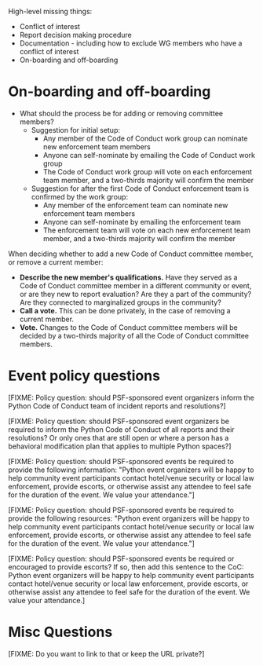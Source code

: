 High-level missing things:
 * Conflict of interest
 * Report decision making procedure
 * Documentation - including how to exclude WG members who have a conflict of interest
 * On-boarding and off-boarding

# On-boarding and off-boarding

* What should the process be for adding or removing committee members?
  * Suggestion for initial setup:
    * Any member of the Code of Conduct work group can nominate new enforcement team members
    * Anyone can self-nominate by emailing the Code of Conduct work group
    * The Code of Conduct work group will vote on each enforcement team member, and a two-thirds majority will confirm the member
  * Suggestion for after the first Code of Conduct enforcement team is confirmed by the work group:
    * Any member of the enforcement team can nominate new enforcement team members
    * Anyone can self-nominate by emailing the enforcement team
    * The enforcement team will vote on each new enforcement team member, and a two-thirds majority will confirm the member

When deciding whether to add a new Code of Conduct committee member, or remove a current member:

* **Describe the new member's qualifications.** Have they served as a Code of Conduct committee member in a different community or event, or are they new to report evaluation? Are they a part of the community? Are they connected to marginalized groups in the community?
* **Call a vote.** This can be done privately, in the case of removing a current member.
* **Vote.** Changes to the Code of Conduct committee members will be decided by a two-thirds majority of all the Code of Conduct committee members.

# Event policy questions

[FIXME: Policy question: should PSF-sponsored event organizers inform the Python Code of Conduct team of incident reports and resolutions?]

[FIXME: Policy question: should PSF-sponsored event organizers be required to inform the Python Code of Conduct of all reports and their resolutions? Or only ones that are still open or where a person has a behavioral modification plan that applies to multiple Python spaces?]

[FIXME: Policy question: should PSF-sponsored events be required to provide the following information: "Python event organizers will be happy to help community event participants contact hotel/venue security or local law enforcement, provide escorts, or otherwise assist any attendee to feel safe for the duration of the event. We value your attendance."]

[FIXME: Policy question: should PSF-sponsored events be required to provide the following resources: "Python event organizers will be happy to help community event participants contact hotel/venue security or local law enforcement, provide escorts, or otherwise assist any attendee to feel safe for the duration of the event. We value your attendance."]

[FIXME: Policy question: should PSF-sponsored events be required or encouraged to provide escorts? If so, then add this sentence to the CoC: Python event organizers will be happy to help community event participants contact hotel/venue security or local law enforcement, provide escorts, or otherwise assist any attendee to feel safe for the duration of the event. We value your attendance.]

# Misc Questions

[FIXME: Do you want to link to that or keep the URL private?]
